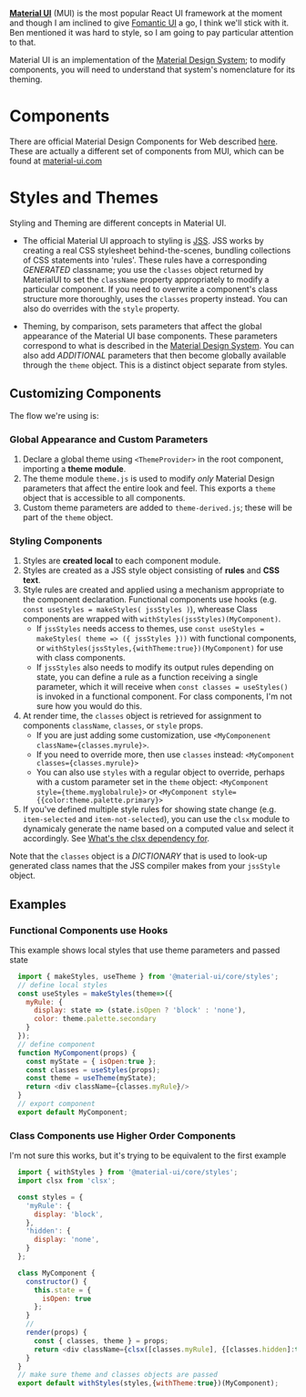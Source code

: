 **[Material UI](https://material-ui.com/)** (MUI) is the most popular React UI framework at the moment and though I am inclined to give [Fomantic UI](https://fomantic-ui.com/) a go, I think we'll stick with it. Ben mentioned it was hard to style, so I am going to pay particular attention to that. 

Material UI is an implementation of the [Material Design System](https://material.io/design/); to modify components, you will need to understand that system's nomenclature for its theming. 

# Components

There are official Material Design Components for Web described [here](https://material.io/develop/web/). These are actually a different set of components from MUI, which can be found at [material-ui.com](https:.//material-ui.com)

# Styles and Themes

Styling and Theming are different concepts in Material UI.

* The official Material UI approach to styling is [JSS](https://v4.material-ui.com/customization/css-in-js/). JSS works by creating a real CSS stylesheet behind-the-scenes, bundling collections of CSS  statements into 'rules'. These rules have a corresponding *GENERATED* classname; you use the `classes` object returned by MaterialUI to set the `className` property appropriately to modify a particular component. If you need to overwrite a component's class structure more thoroughly, uses the `classes` property instead. You can also do overrides with the `style` property.

* Theming, by comparison, sets parameters that affect the global appearance of the Material UI base components. These parameters correspond to what is described in the [Material Design System](https://material.io/design/). You can also add *ADDITIONAL* parameters that then become globally available through the `theme` object. This is a distinct object separate from styles.

## Customizing Components

The flow we're using is:

### Global Appearance and Custom Parameters

1. Declare a global theme using `<ThemeProvider>` in the root component, importing a **theme module**.
2. The theme module `theme.js` is used to modify _only_ Material Design parameters that affect the entire look and feel. This exports a `theme` object that is accessible to all components.
3. Custom theme parameters are added to `theme-derived.js`; these will be part of the `theme` object.

### Styling Components

1. Styles are **created local** to each component module.
2. Styles are created as a JSS style object consisting of **rules** and **CSS text**.
3. Style rules are created and applied using a mechanism appropriate to the component declaration. Functional components use hooks (e.g. `const useStyles = makeStyles( jssStyles )`), wherease Class components are wrapped with `withStyles(jssStyles)(MyComponent)`. 
    * If `jssStyles` needs access to themes, use `const useStyles = makeStyles( theme => ({ jssStyles }))` with functional components, or `withStyles(jssStyles,{withTheme:true})(MyComponent)` for use with class components.
    * If `jssStyles` also needs to modify its output rules depending on state, you can define a rule as a function receiving a single parameter, which it will receive when `const classes = useStyles()` is invoked in a functional component. For class components, I'm not sure how you would do this.
4. At render time, the `classes` object is retrieved for assignment to components `className`, `classes`, or `style` props. 
    * If you are just adding some customization, use `<MyComponenent className={classes.myrule}>`. 
    * If you need to override more, then use `classes` instead: `<MyComponent classes={classes.myrule}>`
    * You can also use `styles` with a regular object to override, perhaps with a custom parameter set in the `theme` object: `<MyComponent style={theme.myglobalrule}>` or `<MyComponent style={{color:theme.palette.primary}>`
5. If you've defined multiple style rules for showing state change (e.g. `item-selected` and `item-not-selected`), you can use the `clsx` module to dynamicaly generate the name based on a computed value and select it accordingly. See [What's the clsx dependency for](https://material-ui.com/getting-started/faq/#whats-the-clsx-dependency-for).

Note that the `classes` object is a *DICTIONARY* that is used to look-up generated class names that the JSS compiler makes from your `jssStyle` object.

## Examples

### Functional Components use Hooks

This example shows local styles that use theme parameters and passed state
``` js
  import { makeStyles, useTheme } from '@material-ui/core/styles';
  // define local styles
  const useStyles = makeStyles(theme=>({
    myRule: {
      display: state => (state.isOpen ? 'block' : 'none'),
      color: theme.palette.secondary
    }
  });
  // define component
  function MyComponent(props) {
    const myState = { isOpen:true };
    const classes = useStyles(props);
    const theme = useTheme(myState);
    return <div className={classes.myRule}/>
  }
  // export component
  export default MyComponent;
```

### Class Components use Higher Order Components
I'm not sure this works, but it's trying to be equivalent to the first example
```js
  import { withStyles } from '@material-ui/core/styles';
  import clsx from 'clsx';

  const styles = {
    'myRule': {
      display: 'block',
    },
    'hidden': {
      display: 'none',
    }
  };

  class MyComponent {
    constructor() {
      this.state = { 
        isOpen: true
      };
    }
    //
    render(props) {
      const { classes, theme } = props;
      return <div className={clsx([classes.myRule], {[classes.hidden]:this.state.isOpen)}/>
    }
  }
  // make sure theme and classes objects are passed
  export default withStyles(styles,{withTheme:true})(MyComponent);
```



